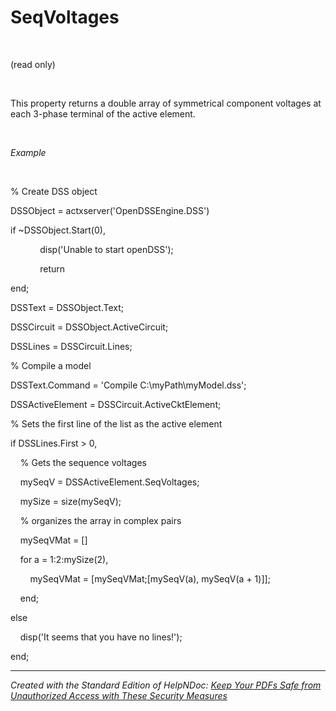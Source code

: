# SeqVoltages

&nbsp;

(read only)

&nbsp;

This property returns a double array of symmetrical component voltages at each 3-phase terminal of the active element.

&nbsp;

*Example*

&nbsp;

% Create DSS object

DSSObject = actxserver('OpenDSSEngine.DSS')

if ~DSSObject.Start(0),

&nbsp; &nbsp; &nbsp; &nbsp; &nbsp; &nbsp; disp('Unable to start openDSS');

&nbsp; &nbsp; &nbsp; &nbsp; &nbsp; &nbsp; return

end;

DSSText = DSSObject.Text;

DSSCircuit = DSSObject.ActiveCircuit;

DSSLines = DSSCircuit.Lines;

% Compile a model &nbsp; &nbsp;

DSSText.Command = 'Compile C:\\myPath\\myModel.dss';

DSSActiveElement = DSSCircuit.ActiveCktElement;

% Sets the first line of the list as the active element

if DSSLines.First \> 0,

&nbsp; &nbsp; % Gets the sequence voltages

&nbsp; &nbsp; mySeqV = DSSActiveElement.SeqVoltages;

&nbsp; &nbsp; mySize = size(mySeqV);

&nbsp; &nbsp; % organizes the array in complex pairs

&nbsp; &nbsp; mySeqVMat = \[\]

&nbsp; &nbsp; for a = 1:2:mySize(2),

&nbsp; &nbsp; &nbsp; &nbsp; mySeqVMat = \[mySeqVMat;\[mySeqV(a), mySeqV(a + 1)\]\];

&nbsp; &nbsp; end; &nbsp;

else&nbsp;

&nbsp; &nbsp; disp('It seems that you have no lines\!');

end;


***
_Created with the Standard Edition of HelpNDoc: [Keep Your PDFs Safe from Unauthorized Access with These Security Measures](<https://www.helpndoc.com/step-by-step-guides/how-to-generate-an-encrypted-password-protected-pdf-document/>)_
